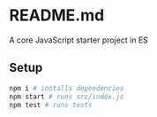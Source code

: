 # README.md

A core JavaScript starter project in ES

## Setup

```bash
npm i # installs dependencies
npm start # runs src/index.js
npm test # runs tests
```
